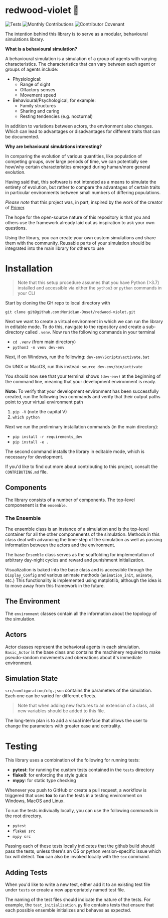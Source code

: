 # redwood-violet 🌳
![Tests](https://github.com/Meridian-Onset/redwood-violet/actions/workflows/tests.yml/badge.svg) ![Monthly Contributions](https://img.shields.io/github/commit-activity/m/Meridian-Onset/redwood-violet?label=Commit%20Activity&logo=Github&logoColor=lightgray) ![Contributor Covenant](https://img.shields.io/badge/Contributor%20Covenant-2.1-4baaaa.svg) 

The intention behind this library is to serve as a modular, behavioural simulations library. 

**What is a behavioural simulation?**

A behavioural simulation is a simulation of a group of agents with varying characteristics. The characteristics that can vary between each agent or groups of agents include:

- Physiological:
  - Range of sight
  - Olfactory senses
  - Movement speed
- Behavioural/Psychological, for example:
  - Family structures
  - Sharing and caring
  - Resting tendencies (e.g. nocturnal)

In addition to variations between actors, the environment also changes. Which can lead to advantages or disadvantages for different traits that can be documented.

**Why are behavioural simulations interesting?**

In comparing the evolution of various quantities, like population of competing groups, over large periods of time, we can potentially see how/why certain characteristics emerged during human/more general evolution.

Having said that, this software is not intended as a means to simulate the entirety of evolution, but rather to compare the advantages of certain traits in particular environments between small numbers of differing populations.

*Please note* that this project was, in part, inspired by the work of the creator of [Primer](https://www.youtube.com/channel/UCKzJFdi57J53Vr_BkTfN3uQ).

The hope for the open-source nature of this repository is that you and others use the framework already laid out as inspiration to ask your own questions. 

Using the library, you can create your own custom simulations and share them with the community. Reusable parts of your simulation should be integrated into the main library for others to use

# Installation
>Note that this setup procedure assumes that you have Python (>3.7) installed and accessible via either the `python3` or `python` commands in your CLI

Start by cloning the GH repo to local directory with

`git clone git@github.com:Meridian-Onset/redwood-violet.git`

Next we want to create a virtual environment in which we can run the library in editable mode. To do this, navigate to the repository and create a sub-directory called `.venv`. Now run the following commands in your terminal

- `cd .venv` (from main directory)
- `python3 -m venv dev-env` 

Next, if on Windows, run the following:
`dev-env\Scripts\activate.bat`

On UNIX or MacOS, run this instead:
`source dev-env/bin/activate`

You should now see that your terminal shows `(dev-env)` at the beginning of the command line, meaning that your development environment is ready. 

**Note:** To verify that your development environment has been successfully created, run the following two commands and verify that their output paths point to your virtual environment path
1. `pip -V` (note the capital V)
2. `which python`

Next we run the preliminary installation commands (in the main directory):

- `pip install -r requirements_dev`
- `pip install -e .`

The second command installs the library in editable mode, which is necessary for development.

If you'd like to find out more about contributing to this project, consult the `CONTRIBUTING.md` file.



## Components

The library consists of a number of components. The top-level componenent is the `ensemble`. 

### The Ensemble

The ensemble class is an instance of a simulation and is the top-level container for all the other componenents of the simulation. Methods in this class deal with advancing the time-step of the simulation as well as passing information between the actors and the environment. 

The base `Ensemble` class serves as the scaffolding for implementation of arbitrary day-night cycles and reward and punishment initialization. 

Visualization is baked into the base class and is accessible through the `Display_Config` and various animate methods  (`animation_init`, `animate`, etc.) This functionality is implemented using matplotlib, although the idea is to move away from this framework in the future.

## The Environment

The `environment` classes contain all the information about the topology of the simulation.

## Actors

Actor classes represent the behavioral agents in each simulation. `Basic_Actor` is the base class and contains the machinery required to make pseudo-random movements and obervations about it's immediate environment. 

## Simulation State

`src/configuration/cfg.json` contains the parameters of the simulation. Each one can be varied for different effects. 

> Note that when adding new features to an extension of a class, all new variables should be added to this file.

The long-term plan is to add a visual interface that allows the user to change the parameters with greater ease and centrality.

# Testing
This library uses a combination of the following for running tests:
- **pytest**: for running the custom tests contained in the `tests` directory
- **flake8**: for enforcing the style guide
- **mypy**: for static type checking

Whenever you push to GitHub or create a pull request, a workflow is triggered that uses **tox** to run the tests in a testing environment on Windows, MacOS and Linux.

To run the tests indiviually locally, you can use the following commands in the root directory.
- `pytest`
- `flake8 src`
- `mypy src`

Passing each of these tests locally indicates that the github build should pass the tests, unless there's an OS or python version-specific issue which tox will detect. **Tox** can also be invoked locally with the `tox` command.

## Adding Tests

When you'd like to write a new test, either add it to an existing test file under `tests` or create a new appropriately named test file.

The naming of the test files should indicate the nature of the tests. For example, the `test_initialization.py` file contains tests that ensure that each possible ensemble initializes and behaves as expected.